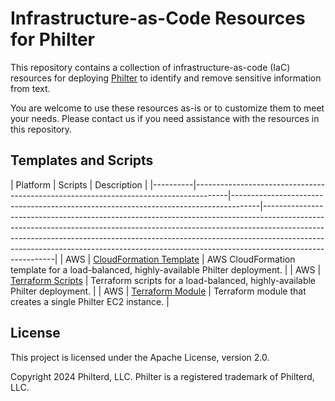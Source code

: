 # Infrastructure-as-Code Resources for Philter

This repository contains a collection of infrastructure-as-code (IaC) resources for deploying [Philter](https://www.philterd.io/philter/) to identify and remove sensitive information from text.

You are welcome to use these resources as-is or to customize them to meet your needs. Please contact us if you need assistance with the resources in this repository.

## Templates and Scripts

| Platform | Scripts | Description |
|----------|--------------------------------------------------------------------------------------|-------------------------------------------------------------------------------------|--------------------------------------------------------------------------------------------------------------------------------------------------------------------------------------------------------------------------------------------------------------------------------------------------------------------------------------------------|
| AWS | [CloudFormation Template](https://github.com/philterd/philter-infrastructure-as-code/tree/master/aws-cloudformation/) | AWS CloudFormation template for a load-balanced, highly-available Philter deployment. | 
| AWS | [Terraform Scripts](https://github.com/philterd/philter-infrastructure-as-code/tree/master/aws-terraform/) | Terraform scripts for a load-balanced, highly-available Philter deployment. |
| AWS | [Terraform Module](https://github.com/philterd/philter-infrastructure-as-code/tree/master/aws-terraform-module) | Terraform module that creates a single Philter EC2 instance. |

## License

This project is licensed under the Apache License, version 2.0.

Copyright 2024 Philterd, LLC.
Philter is a registered trademark of Philterd, LLC.
